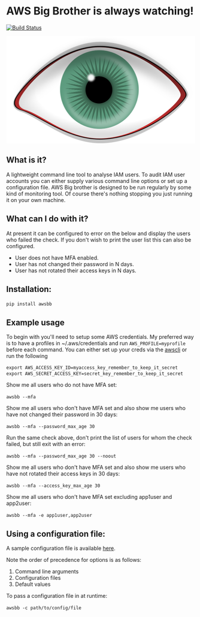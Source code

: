 # AWS Big Brother is always watching!


[![Build Status](https://travis-ci.org/jae2/awsbigbrother.svg?branch=master)](https://travis-ci.org/jae2/awsbigbrother)

![Big Brother is always watching!](https://github.com/jae2/awsbigbrother/blob/master/assets/eye-309755_1280.png?raw=true)


## What is it?

A lightweight command line tool to analyse IAM users. To audit IAM user accounts you can either supply various command line options or set up a configuration file. AWS Big brother is designed to be run regularly by some kind of monitoring tool. Of course there's nothing stopping you just running it on your own machine.

## What can I do with it?

At present it can be configured to error on the below and display the users who failed the check. If you don't wish to print the user list this can also be configured.

- User does not have MFA enabled.
- User has not changed their password in N days.
- User has not rotated their access keys in N days.

## Installation:

``` pip install awsbb ```

## Example usage


To begin with you'll need to setup some AWS credentials. My preferred way is to have a profiles in ~/.aws/credentials and run ```AWS_PROFILE=myprofile``` before each command. You can either set up your creds via the [awscli](http://docs.aws.amazon.com/cli/latest/userguide/cli-chap-getting-started.html) or run the following

``` 
export AWS_ACCESS_KEY_ID=myaccess_key_remember_to_keep_it_secret
export AWS_SECRET_ACCESS_KEY=secret_key_remember_to_keep_it_secret

```
Show me all users who do not have MFA set:

``` awsbb --mfa ```

Show me all users who don't have MFA set and also show me users who have not changed their password in 30 days:

``` awsbb --mfa --password_max_age 30 ```

Run the same check above, don't print the list of users for whom the check failed, but still exit with an error:

``` awsbb --mfa --password_max_age 30 --noout ```

Show me all users who don't have MFA set and also show me users who have not rotated their access keys in 30 days:

``` awsbb --mfa --access_key_max_age 30 ```

Show me all users who don't have MFA set excluding app1user and app2user:

``` awsbb --mfa -e app1user,app2user ```


## Using a configuration file:

A sample configuration file is available [here](https://raw.githubusercontent.com/jae2/awsbigbrother/master/examples/audit.conf).

Note the order of precedence for options is as follows:

1. Command line arguments
2. Configuration files
3. Default values

To pass a configuration file in at runtime:

``` awsbb -c path/to/config/file ```

